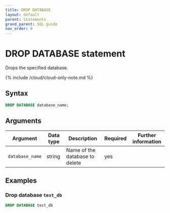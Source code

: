 ```yaml
---
title: DROP DATABASE
layout: default
parent: Statements
grand_parent: SQL guide
nav_order: 9
---
```


# DROP DATABASE statement

Drops the specified database.

{% include /cloud/cloud-only-note.md %}

## Syntax

```sql
DROP DATABASE database_name;
```

## Arguments

| Argument | Data type | Description | Required | Further information |
|---|---|---|---|---|
| `database_name` | string |Name of the database to delete | yes | |


## Examples

### Drop database `test_db`

```sql
DROP DATABASE test_db
```
